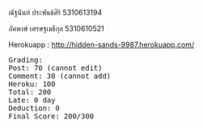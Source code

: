 ณัฐนันท์ ประพันธ์ศิริ 5310613194

ภัคพงษ์ เศรษฐเมธีกุล 5310610521

Herokuapp : http://hidden-sands-9987.herokuapp.com/

<pre>
Grading:
Post: 70 (cannot edit)
Comment: 30 (cannot add) 
Heroku: 100
Total: 200
Late: 0 day
Deduction: 0
Final Score: 200/300
</pre>